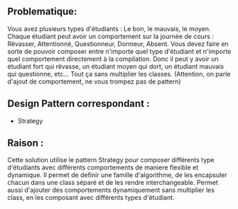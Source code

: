 ## Problematique:

Vous avez plusieurs types d'étudiants : Le bon, le mauvais, le moyen. Chaque étudiant peut avoir un comportement sur la journée de cours : Rêvasser, Attentionné, Questionneur, Dormeur, Absent.
Vous devez faire en sorte de pouvoir composer entre n'importe quel type d'étudiant et n'importe quel comportement directement à la compilation. Donc il peut y avoir un étudiant fort qui rêvasse, un étudiant moyen qui dort, un étudiant mauvais qui questionne, etc... Tout ça sans multiplier les classes. (Attention, on parle d'ajout de comportement, ne vous trompez pas de pattern)

## Design Pattern correspondant :

- Strategy

## Raison : 

Cette solution utilise le pattern Strategy pour composer différents type d'étudiants avec différents comportements de maniere flexible et dynamique.
Il permet de definir une famille d'algorithme, de les encapsuler chacun dans une class séparé et de les rendre interchangeable. Permet aussi d'ajouter des comportements dynamiquement sans multiplier les class, en les composant avec différents types d'étudiant.